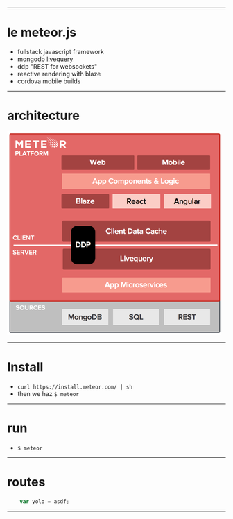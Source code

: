 
---

# le meteor.js

- fullstack javascript framework
- mongodb [livequery](https://www.meteor.com/livequery)
- ddp "REST for websockets"
- reactive rendering with blaze
- cordova mobile builds
---

# architecture

![](assets/meteor-platform.png)

---

# Install

- ```curl https://install.meteor.com/ | sh```
- then we haz `$ meteor`

---

# run

- `$ meteor`


---


# routes

```js
    var yolo = asdf;
```



---
